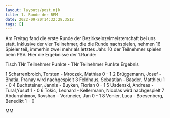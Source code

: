 ```yaml
---
layout: layouts/post.njk
title: 1. Runde der BEM
date: 2022-09-20T14:32:28.351Z
tags: []
---
```

Am Freitag fand die erste Runde der Bezirkseinzelmeisterschaft bei uns statt.
Inklusive der vier Teilnehmer, die die Runde nachspielen, nehmen 16 Spieler teil, immerhin zwei mehr als letztes Jahr. 10 der Teilnehmer spielen beim PSV. Hier die Ergebnisse der 1.Runde:

Tisch	TNr	Teilnehmer	Punkte	-	TNr	Teilnehmer	Punkte	Ergebnis

1		Scharrenbroich, Torsten		-		Mroczek, Mathias		0 - 1
2		Brüggemann, Josef		-		Bhatia, Pranay	 wird nachgespielt 
3		Feldhaus, Sebastian		-		Baader, Matthieu		1 - 0
4		Buchsteiner, Jannis		-		Buyken, Florian		0 - 1
5	Usdenski, Andreas		-		Tural,Yusuf		1 - 0
6		Tokic, Leonard		-	Kellermann, Nicolas	 wird nachgespielt 
7		Abdurrahimov, Rovshan	-		Vortmeier, Jan		0 - 1
8		Venier, Luca		-	Boesenberg, Benedikt		1 - 0

MM